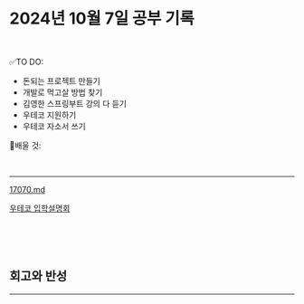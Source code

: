 # 2024년 10월 7일 공부 기록 

<br>

✅TO DO: 

- 돈되는 프로젝트 만들기
- 개발로 먹고살 방법 찾기
- 김영한 스프링부트 강의 다 듣기
- 우테코 지원하기
- 우테코 자소서 쓰기


💭배울 것:


<br>

---

[17070.md](..%2F..%2F..%2FAlgorithm%2FSolvedProblem%2F%EB%B0%B1%EC%A4%80%ED%81%B4%EB%9E%98%EC%8A%A4%2F%ED%81%B4%EB%9E%98%EC%8A%A44%2F17070%2F17070.md)


[우테코 입학설명회](https://www.youtube.com/live/QVItR4OTgP4?si=j84uwsSU7rl0TRXj)


<br><br><br>





## 회고와 반성

---

